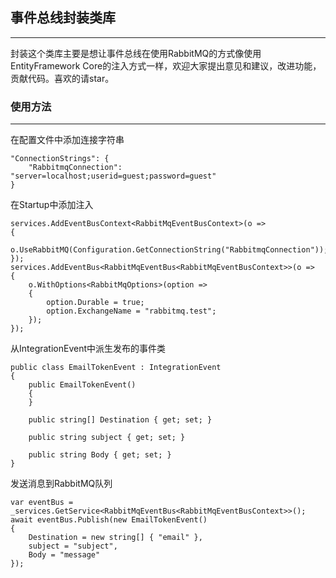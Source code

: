 ## 事件总线封装类库
---
封装这个类库主要是想让事件总线在使用RabbitMQ的方式像使用EntityFramework Core的注入方式一样，欢迎大家提出意见和建议，改进功能，贡献代码。喜欢的请star。

### 使用方法
---
在配置文件中添加连接字符串

    "ConnectionStrings": {
        "RabbitmqConnection": "server=localhost;userid=guest;password=guest"
    }

在Startup中添加注入

    services.AddEventBusContext<RabbitMqEventBusContext>(o =>
    {
        o.UseRabbitMQ(Configuration.GetConnectionString("RabbitmqConnection"));
    });
    services.AddEventBus<RabbitMqEventBus<RabbitMqEventBusContext>>(o =>
    {
        o.WithOptions<RabbitMqOptions>(option =>
        {
            option.Durable = true;
            option.ExchangeName = "rabbitmq.test";
        });
    });

从IntegrationEvent中派生发布的事件类

    public class EmailTokenEvent : IntegrationEvent
    {
        public EmailTokenEvent()
        {
        }

        public string[] Destination { get; set; }

        public string subject { get; set; }

        public string Body { get; set; }
    }


发送消息到RabbitMQ队列

    var eventBus = _services.GetService<RabbitMqEventBus<RabbitMqEventBusContext>>();
    await eventBus.Publish(new EmailTokenEvent()
    {
        Destination = new string[] { "email" },
        subject = "subject",
        Body = "message"
    });



